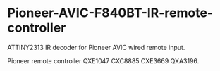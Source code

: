 # Pioneer-AVIC-F840BT-IR-remote-controller
ATTINY2313 IR decoder for Pioneer AVIC wired remote input.

Pioneer remote controller QXE1047 CXC8885 CXE3669 QXA3196.
